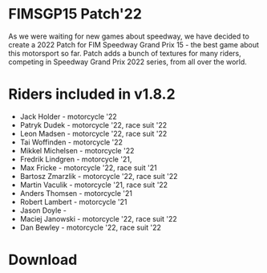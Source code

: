 # FIMSGP15 Patch'22
As we were waiting for new games about speedway, we have decided to create a 2022 Patch for FIM Speedway Grand Prix 15 - the best game about this motorsport so far.
Patch adds a bunch of textures for many riders, competing in Speedway Grand Prix 2022 series, from all over the world.

# Riders included in v1.8.2

- Jack Holder - motorcycle '22
- Patryk Dudek - motorcycle '22, race suit '22
- Leon Madsen - motorcycle '22, race suit '22
- Tai Woffinden - motorcycle '22
- Mikkel Michelsen - motorcycle '22
- Fredrik Lindgren - motorcycle '21,
- Max Fricke - motorcycle '22, race suit '21
- Bartosz Zmarzlik - motorcycle '22, race suit '22
- Martin Vaculik - motorcycle '21, race suit '22
- Anders Thomsen - motorcycle '21
- Robert Lambert - motorcycle '21
- Jason Doyle - 
- Maciej Janowski - motorcycle '22, race suit '22
- Dan Bewley - motorcycle '22, race suit '22

# Download

<a href="https://github.com/Kemt66/FIMSGP15-patch22/releases/download/1.8/FIM.SGP.15.Patch.22.zip" target="_blank" />

